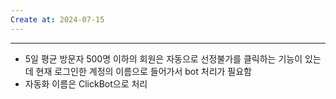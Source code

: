 ```yaml
---
Create at: 2024-07-15
---
```

---

- 5일 평균 방문자 500명 이하의 회원은 자동으로 선정불가를 클릭하는 기능이 있는데 현재 로그인한 계정의 이름으로 들어가서 bot 처리가 필요함
- 자동화 이름은 ClickBot으로 처리